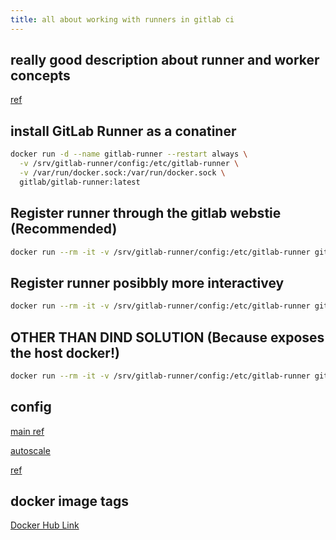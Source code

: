 ```yaml
---
title: all about working with runners in gitlab ci
---
```


## really good description about runner and worker concepts

[ref](https://stackoverflow.com/questions/54534387/how-gitlab-runner-concurrency-works)

## install GitLab Runner as a conatiner

```bash
docker run -d --name gitlab-runner --restart always \
  -v /srv/gitlab-runner/config:/etc/gitlab-runner \
  -v /var/run/docker.sock:/var/run/docker.sock \
  gitlab/gitlab-runner:latest

```

## Register runner through the gitlab webstie (Recommended)

```bash
docker run --rm -it -v /srv/gitlab-runner/config:/etc/gitlab-runner gitlab/gitlab-runner register  --url https://gitlab.eridanus.ir  --token glrt-AuFGxtvgCV9ydFca9jQu
```

## Register runner posibbly more interactivey

```bash
docker run --rm -it -v /srv/gitlab-runner/config:/etc/gitlab-runner gitlab/gitlab-runner register
```

## OTHER THAN DIND SOLUTION (Because exposes the host docker!)

```bash
docker run --rm -it -v /srv/gitlab-runner/config:/etc/gitlab-runner gitlab/gitlab-runner register --docker-image "docker:20.10.16" --docker-volumes /var/run/docker.sock:/var/run/docker.sock
```

## config

[main ref](https://docs.gitlab.com/runner/configuration/advanced-configuration.html)

[autoscale](https://docs.gitlab.com/runner/configuration/autoscale.html)

[ref](https://docs.gitlab.com/ee/ci/runners/configure_runners.html)

## docker image tags

[Docker Hub Link](https://hub.docker.com/r/gitlab/gitlab-runner/tags)
